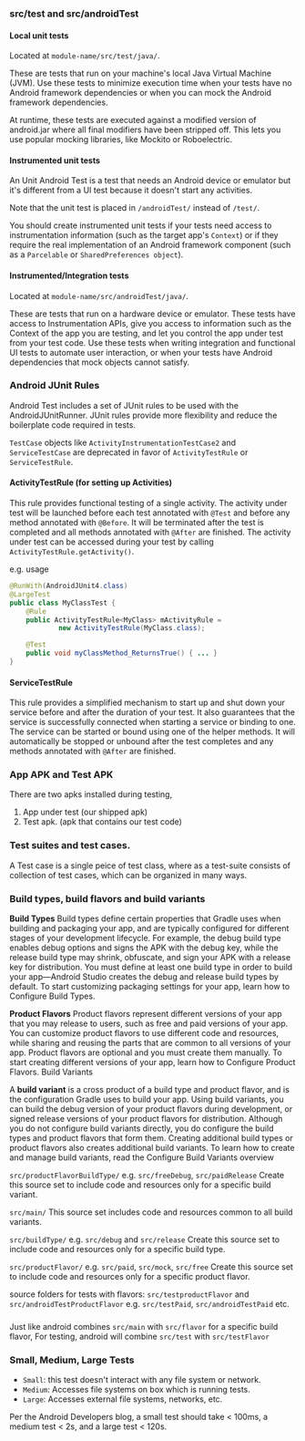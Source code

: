 

### src/test and src/androidTest

#### Local unit tests
Located at `module-name/src/test/java/`.

These are tests that run on your machine's local Java Virtual Machine (JVM). Use these tests to minimize execution time when your tests have no Android framework dependencies or when you can mock the Android framework dependencies.

At runtime, these tests are executed against a modified version of android.jar where all final modifiers have been stripped off. This lets you use popular mocking libraries, like Mockito or Roboelectric.

#### Instrumented unit tests

An Unit Android Test is a test that needs an Android device or emulator but it's different from a UI test because it doesn't start any activities.

Note that the unit test is placed in `/androidTest/` instead of `/test/`.

You should create instrumented unit tests if your tests need access to instrumentation information (such as the target app's `Context`) or if they require the real implementation of an Android framework component (such as a `Parcelable` or `SharedPreferences object`).


#### Instrumented/Integration tests
Located at `module-name/src/androidTest/java/`.

These are tests that run on a hardware device or emulator. These tests have access to Instrumentation APIs, give you access to information such as the Context of the app you are testing, and let you control the app under test from your test code. Use these tests when writing integration and functional UI tests to automate user interaction, or when your tests have Android dependencies that mock objects cannot satisfy.

### Android JUnit Rules

Android Test includes a set of JUnit rules to be used with the AndroidJUnitRunner. JUnit rules provide more flexibility and reduce the boilerplate code required in tests.

`TestCase` objects like `ActivityInstrumentationTestCase2` and `ServiceTestCase` are deprecated in favor of `ActivityTestRule` or `ServiceTestRule`.

#### ActivityTestRule (for setting up Activities)

This rule provides functional testing of a single activity. The activity under test will be launched before each test annotated with `@Test` and before any method annotated with `@Before`. It will be terminated after the test is completed and all methods annotated with `@After` are finished. The activity under test can be accessed during your test by calling `ActivityTestRule.getActivity()`.

e.g. usage
```Java
@RunWith(AndroidJUnit4.class)
@LargeTest
public class MyClassTest {
    @Rule
    public ActivityTestRule<MyClass> mActivityRule =
            new ActivityTestRule(MyClass.class);

    @Test
    public void myClassMethod_ReturnsTrue() { ... }
}
```

#### ServiceTestRule

This rule provides a simplified mechanism to start up and shut down your service before and after the duration of your test. It also guarantees that the service is successfully connected when starting a service or binding to one. The service can be started or bound using one of the helper methods. It will automatically be stopped or unbound after the test completes and any methods annotated with `@After` are finished.

### App APK and Test APK

There are two apks installed during testing,
1. App under test (our shipped apk)
2. Test apk. (apk that contains our test code)

### Test suites and test cases.

A Test case is a single peice of test class, where as a test-suite consists of collection of test cases, which can be organized in many ways.

### Build types, build flavors and build variants

**Build Types**
Build types define certain properties that Gradle uses when building and packaging your app, and are typically configured for different stages of your development lifecycle. For example, the debug build type enables debug options and signs the APK with the debug key, while the release build type may shrink, obfuscate, and sign your APK with a release key for distribution. You must define at least one build type in order to build your app—Android Studio creates the debug and release build types by default. To start customizing packaging settings for your app, learn how to Configure Build Types.

**Product Flavors**
Product flavors represent different versions of your app that you may release to users, such as free and paid versions of your app. You can customize product flavors to use different code and resources, while sharing and reusing the parts that are common to all versions of your app. Product flavors are optional and you must create them manually. To start creating different versions of your app, learn how to Configure Product Flavors.
Build Variants

A **build variant** is a cross product of a build type and product flavor, and is the configuration Gradle uses to build your app. Using build variants, you can build the debug version of your product flavors during development, or signed release versions of your product flavors for distribution. Although you do not configure build variants directly, you do configure the build types and product flavors that form them. Creating additional build types or product flavors also creates additional build variants. To learn how to create and manage build variants, read the Configure Build Variants overview

`src/productFlavorBuildType/`
e.g. `src/freeDebug`, `src/paidRelease`
Create this source set to include code and resources only for a specific build variant.

`src/main/`
This source set includes code and resources common to all build variants.

`src/buildType/`
e.g. `src/debug` and `src/release`
Create this source set to include code and resources only for a specific build type.

`src/productFlavor/`
e.g. `src/paid`, `src/mock`, `src/free`
Create this source set to include code and resources only for a specific product flavor.

source folders for tests with flavors:
`src/testproductFlavor` and `src/androidTestProductFlavor`
e.g. `src/testPaid`, `src/androidTestPaid` etc.

###

Just like android combines `src/main` with `src/flavor` for a specific build flavor,
For testing, android will combine `src/test` with `src/testFlavor`

### Small, Medium, Large Tests

* `Small`: this test doesn't interact with any file system or network.
* `Medium`: Accesses file systems on box which is running tests.
* `Large`: Accesses external file systems, networks, etc.

Per the Android Developers blog, a small test should take < 100ms, a medium test < 2s, and a large test < 120s.



